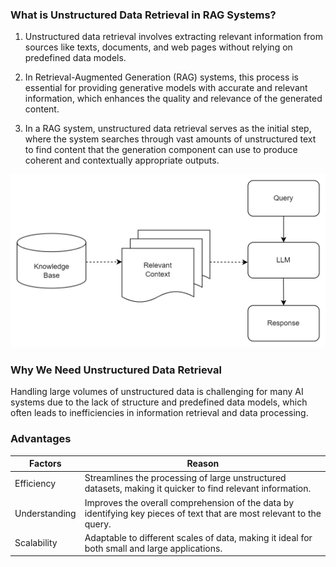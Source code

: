 ### What is Unstructured Data Retrieval in RAG Systems?

1. Unstructured data retrieval involves extracting relevant information from
   sources like texts, documents, and web pages without relying on predefined
   data models.

2. In Retrieval-Augmented Generation (RAG) systems, this process is essential
   for providing generative models with accurate and relevant information, which
   enhances the quality and relevance of the generated content.

3. In a RAG system, unstructured data retrieval serves as the initial step,
   where the system searches through vast amounts of unstructured text to find
   content that the generation component can use to produce coherent and
   contextually appropriate outputs.

![Unstructured](./img/unstructured.jpg)

### Why We Need Unstructured Data Retrieval

Handling large volumes of unstructured data is challenging for many AI systems
due to the lack of structure and predefined data models, which often leads to
inefficiencies in information retrieval and data processing.

### Advantages

<table class="table-size-for-cloud-services">
    <thead>
        <tr>
            <th>Factors</th>
            <th>Reason</th>
        </tr>
    </thead>
    <tbody>
        <tr>
            <td><span class="custom-header">Efficiency</span></td>
            <td>Streamlines the processing of large unstructured datasets, making it quicker to find relevant information.</td>
        </tr>
        <tr>
            <td><span class="custom-header">Understanding</span></td>
            <td>Improves the overall comprehension of the data by identifying key pieces of text that are most relevant to the query.</td>
        </tr>
        <tr>
            <td><span class="custom-header">Scalability</span></td>
            <td>Adaptable to different scales of data, making it ideal for both small and large applications.</td>
        </tr>
    </tbody>
</table>
